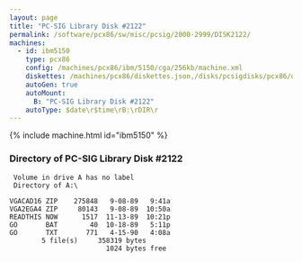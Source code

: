```yaml
---
layout: page
title: "PC-SIG Library Disk #2122"
permalink: /software/pcx86/sw/misc/pcsig/2000-2999/DISK2122/
machines:
  - id: ibm5150
    type: pcx86
    config: /machines/pcx86/ibm/5150/cga/256kb/machine.xml
    diskettes: /machines/pcx86/diskettes.json,/disks/pcsigdisks/pcx86/diskettes.json
    autoGen: true
    autoMount:
      B: "PC-SIG Library Disk #2122"
    autoType: $date\r$time\rB:\rDIR\r
---
```


{% include machine.html id="ibm5150" %}

### Directory of PC-SIG Library Disk #2122

     Volume in drive A has no label
     Directory of A:\

    VGACAD16 ZIP    275848   9-08-89   9:41a
    VGA2EGA4 ZIP     80143   9-08-89  10:50a
    READTHIS NOW      1517  11-13-89  10:21p
    GO       BAT        40  10-18-89   5:11p
    GO       TXT       771   4-15-90   4:08a
            5 file(s)     358319 bytes
                            1024 bytes free
